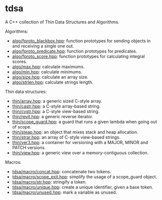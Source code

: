 # tdsa
A C++ collection of Thin Data Structures and Algorithms.

Algorithms:
* [algo/fproto_blackbox.hpp](include/algo/fproto_blackbox.hpp): function prototypes for sending objects in and receiving a single one out.
* [algo/fproto_predicate.hpp](include/algo/fproto_predicate.hpp): function prototypes for predicates.
* [algo/fproto_score.hpp](include/algo/fproto_score.hpp): function prototypes for calculating integral scores.
* [algo/max.hpp](include/algo/max.hpp): calculate maximums.
* [algo/min.hpp](include/algo/min.hpp): calculate minimums.
* [algo/size.hpp](include/algo/size.hpp): calculate an array size.
* [algo/strlen.hpp](include/algo/strlen.hpp): calculate strings length.

Thin data structures:
* [thin/array.hpp](include/thin/array.hpp): a generic sized C-style array.
* [thin/castr.hpp](include/thin/castr.hpp): a C-style array-based string.
* [thin/cvstr.hpp](include/thin/cvstr.hpp): a C-style view-based string.
* [thin/revit.hpp](include/thin/revit.hpp): a generic reverse iterator.
* [thin/scope_guard.hpp](include/thin/scope_guard.hpp): a guard that runs a given lambda when going out of scope.
* [thin/steap.hpp](include/thin/steap.hpp): an object that mixes stack and heap allocation.
* [thin/strar.hpp](include/thin/strar.hpp): an array of C-style view-based strings.
* [thin/ver3.hpp](include/thin/ver3.hpp): a container for versioning with a MAJOR, MINOR and PATCH versions.
* [thin/view.hpp](include/thin/view.hpp): a generic view over a memory-contiguous collection.

Macros:
* [tdsa/macro/concat.hpp](include/tdsa/macro/concat.hpp): concatenate two tokens.
* [tdsa/macro/scope_exit.hpp](include/tdsa/macro/scope_exit.hpp): simplify the usage of a scope_guard object.
* [tdsa/macro/str.hpp](include/tdsa/macro/str.hpp): stringify a token.
* [tdsa/macro/unique.hpp](include/tdsa/macro/unique.hpp): create a unique identifier, given a base token.
* [tdsa/macro/unused.hpp](include/tdsa/macro/unused.hpp): mark a variable as unused.
